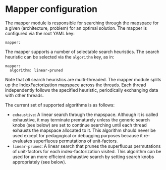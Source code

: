 # Mapper configuration

The mapper module is responsible for searching through the mapspace for a given
(architecture, problem) for an optimal solution. The mapper is configured via
the root YAML key:
```
mapper:
```

The mapper supports a number of selectable search heuristics. The search heuristic
can be selected via the `algorithm` key, as in:
```
mapper:
  algorithm: linear-pruned
```

Note that _all_ search heuristics are multi-threaded. The mapper module splits up the
IndexFactorization mapspace across the threads. Each thread independently follows the
specified heuristic, periodically exchanging data with other threads.

The current set of supported algorithms is as follows:
* `exhaustive`: A linear search through the mapspace. Although it is called
exhaustive, it may terminate prematurely unless the generic search knobs (see
below) are set to continue searching until each thread exhausts the mapspace allocated
to it. This algorithm should never be used except for pedagogical or debugging purposes
because it re-evaluates superfluous permutations of unit-factors.
* `linear-pruned`: A linear search that prunes the superfluous permutations of unit-factors
for each index-factorization visited. This algorithm can be used for an more efficient
exhaustive search by setting search knobs appropriately (see below).
